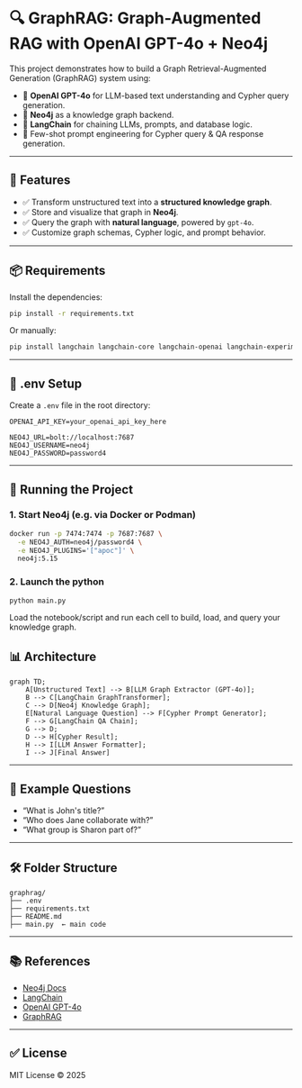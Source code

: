 
# 🔍 GraphRAG: Graph-Augmented RAG with OpenAI GPT-4o + Neo4j

This project demonstrates how to build a Graph Retrieval-Augmented Generation (GraphRAG) system using:

- 🧠 **OpenAI GPT-4o** for LLM-based text understanding and Cypher query generation.
- 🧬 **Neo4j** as a knowledge graph backend.
- 🔗 **LangChain** for chaining LLMs, prompts, and database logic.
- 🧾 Few-shot prompt engineering for Cypher query & QA response generation.

---

## 🚀 Features

- ✅ Transform unstructured text into a **structured knowledge graph**.
- ✅ Store and visualize that graph in **Neo4j**.
- ✅ Query the graph with **natural language**, powered by `gpt-4o`.
- ✅ Customize graph schemas, Cypher logic, and prompt behavior.

---

## 📦 Requirements

Install the dependencies:

```bash
pip install -r requirements.txt
```

Or manually:

```bash
pip install langchain langchain-core langchain-openai langchain-experimental langchain-neo4j openai neo4j python-dotenv jupyter
```

---

## 🔐 .env Setup

Create a `.env` file in the root directory:

```env
OPENAI_API_KEY=your_openai_api_key_here

NEO4J_URL=bolt://localhost:7687
NEO4J_USERNAME=neo4j
NEO4J_PASSWORD=password4
```

---

## 🧪 Running the Project

### 1. Start Neo4j (e.g. via Docker or Podman)

```bash
docker run -p 7474:7474 -p 7687:7687 \
  -e NEO4J_AUTH=neo4j/password4 \
  -e NEO4J_PLUGINS='["apoc"]' \
  neo4j:5.15
```

### 2. Launch the python

```bash
python main.py
```
Load the notebook/script and run each cell to build, load, and query your knowledge graph.


## 📊 Architecture

```mermaid
graph TD;
    A[Unstructured Text] --> B[LLM Graph Extractor (GPT-4o)];
    B --> C[LangChain GraphTransformer];
    C --> D[Neo4j Knowledge Graph];
    E[Natural Language Question] --> F[Cypher Prompt Generator];
    F --> G[LangChain QA Chain];
    G --> D;
    D --> H[Cypher Result];
    H --> I[LLM Answer Formatter];
    I --> J[Final Answer]
```

---

## 🧠 Example Questions

- “What is John's title?”
- “Who does Jane collaborate with?”
- “What group is Sharon part of?”

---

## 🛠️ Folder Structure

```
graphrag/
├── .env
├── requirements.txt
├── README.md
├── main.py  ← main code
```

---

## 📚 References

- [Neo4j Docs](https://neo4j.com/docs/)
- [LangChain](https://docs.langchain.com/)
- [OpenAI GPT-4o](https://platform.openai.com/)
- [GraphRAG](https://arxiv.org/abs/2306.11660)

---

## ✅ License

MIT License © 2025
